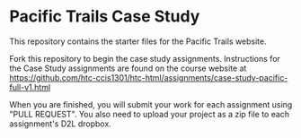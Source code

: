 # Pacific Trails Case Study
This repository contains the starter files for the Pacific Trails website.  

Fork this repository to begin the case study assignments. Instructions for the Case Study assignments are found on the course website at https://github.com/htc-ccis1301/htc-html/assignments/case-study-pacific-full-v1.html

When you are finished, you will submit your work for each assignment using  "PULL REQUEST".  You also need to upload 
your project as a zip file to each assignment's D2L dropbox.
